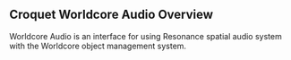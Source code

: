 <h2 class="title">Croquet Worldcore Audio Overview</h2>
Worldcore Audio is an interface for using Resonance spatial audio system with the Worldcore object management system.
